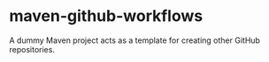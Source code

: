# maven-github-workflows
A dummy Maven project acts as a template for creating other GitHub repositories.
